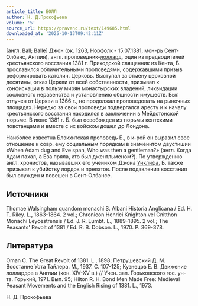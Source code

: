```yaml
---
article_title: БОЛЛ
author: Н. Д.Прокофьева
volume: '5'
source_url: https://pravenc.ru/text/149685.html
downloaded_at: '2025-10-13T09:42:11Z'
---
```


[англ. Ball; Balle] Джон (ок. 1263, Норфолк - 15.07.1381, мон-рь Сент-Олбанс, Англия), англ. проповедник-[лоллард](https://pravenc.ru/text/лоллард.html), один из предводителей крестьянского восстания 1381 г. Приходской священник из Кента, Б. прославился обличительными проповедями, содержавшими призыв реформировать католич. Церковь. Выступал за отмену церковной десятины, отказ Церкви от всей собственности, призывал к конфискации в пользу мирян монастырских владений, ликвидации сословного неравенства и установлению общности имуществ. Был отлучен от Церкви в 1366 г., но продолжал проповедовать на рыночных площадях. Нередко за свои проповеди подвергался аресту и к началу крестьянского восстания находился в заключении в Мейдстонской тюрьме. В июне 1381 г. Б. был освобожден из тюрьмы кентскими повстанцами и вместе с их войском дошел до Лондона.

Наиболее известна Блэкхитская проповедь Б., в к-рой он выразил свое отношение к совр. ему социальным порядкам в знаменитом двустишии «When Adam dug and Eve span, Who was then a gentleman?» (англ. Когда Адам пахал, а Ева пряла, кто был джентльменом?). По утверждению англ. хронистов, называвших его учеником Джона [Уиклифа](https://pravenc.ru/text/Уиклиф.html), Б. также призывал к убийству лордов и прелатов. После подавления восстания был осужден и повешен в Сент-Олбансе.

## Источники

Thomae Walsingham quandom monachi S. Albani Historia Anglicana / Ed. H. T. Riley. L., 1863-1864. 2 vol.; Chronicon Henrici Knighton vel Cnitthon Monachi Leycestrensis / Ed. J. R. Lumbt. L., 1889-1895. 2 vol.; The Peasants' Revolt of 1381 / Ed. R. B. Dobson. L., 1970. P. 369-378.

## Литература

Oman C. The Great Revolt of 1381. L., 1898; Петрушевский Д. М. Восстание Уота Тайлера. М., 1937. С. 107-125; Кузнецов Е. В. Движение лоллардов в Англии (кон. XIV-XV в.) // Учен. зап. Горьковского гос. ун-та. Горький, 1971. Вып. 95; Hilton R. H. Bond Men Made Free: Medieval Peasant Movements and the English Rising of 1381. L., 1973.

Н. Д.  Прокофьева
